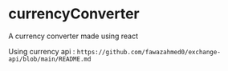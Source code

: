 # currencyConverter
A currency converter made using react

Using currency api : `https://github.com/fawazahmed0/exchange-api/blob/main/README.md`
